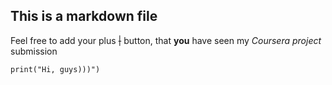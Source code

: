 ## This is a markdown file

Feel free to add your plus ~~|~~ button, that **you** have seen my *Coursera project* submission

```{r}
print("Hi, guys)))")
```
